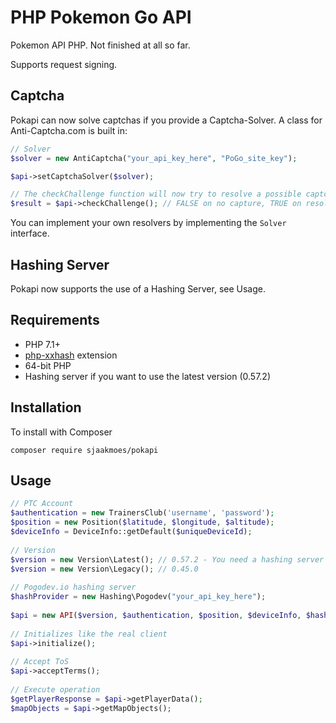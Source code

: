 # PHP Pokemon Go API

Pokemon API PHP.
Not finished at all so far.

Supports request signing.

## Captcha
Pokapi can now solve captchas if you provide a Captcha-Solver.
A class for Anti-Captcha.com is built in:

```php
// Solver
$solver = new AntiCaptcha("your_api_key_here", "PoGo_site_key");

$api->setCaptchaSolver($solver);

// The checkChallenge function will now try to resolve a possible captcha automatically with the provided resolver.
$result = $api->checkChallenge(); // FALSE on no capture, TRUE on resolved. Exception on failure to resolve.
```

You can implement your own resolvers by implementing the `Solver` interface.

## Hashing Server
Pokapi now supports the use of a Hashing Server, see Usage.

## Requirements

- PHP 7.1+
- [php-xxhash](https://github.com/MatthewKingDev/php-xxhash) extension
- 64-bit PHP
- Hashing server if you want to use the latest version (0.57.2)

## Installation

To install with Composer

```composer require sjaakmoes/pokapi```

## Usage
```php
// PTC Account
$authentication = new TrainersClub('username', 'password');
$position = new Position($latitude, $longitude, $altitude);
$deviceInfo = DeviceInfo::getDefault($uniqueDeviceId);
  
// Version  
$version = new Version\Latest(); // 0.57.2 - You need a hashing server for this one.  
$version = new Version\Legacy(); // 0.45.0  
 
// Pogodev.io hashing server  
$hashProvider = new Hashing\Pogodev("your_api_key_here");  
  
$api = new API($version, $authentication, $position, $deviceInfo, $hashProvider);  
  
// Initializes like the real client
$api->initialize();
  
// Accept ToS
$api->acceptTerms();
  
// Execute operation
$getPlayerResponse = $api->getPlayerData();
$mapObjects = $api->getMapObjects();
```
